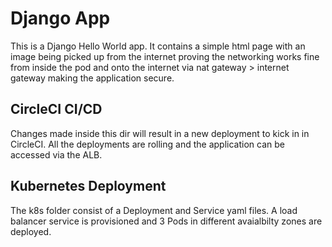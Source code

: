 # Django App

This is a Django Hello World app. It contains a simple html page with an image being picked up from the internet proving the networking works fine from inside the pod and onto the internet via nat gateway > internet gateway making the application secure.

## CircleCI CI/CD

Changes made inside this dir will result in a new deployment to kick in in CircleCI. All the deployments are rolling and the application can be accessed via the ALB.

## Kubernetes Deployment

The k8s folder consist of a Deployment and Service yaml files. A load balancer service is provisioned and 3 Pods in different avaialbilty zones are deployed.